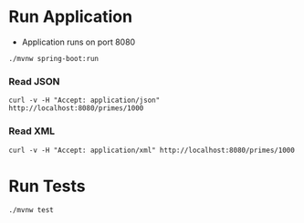 # Run Application

- Application runs on port 8080

`./mvnw spring-boot:run`

### Read JSON

`curl -v -H "Accept: application/json" http://localhost:8080/primes/1000`

### Read XML

`curl -v -H "Accept: application/xml" http://localhost:8080/primes/1000`

# Run Tests

`./mvnw test`